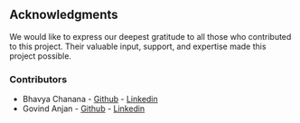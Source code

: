 ## Acknowledgments

We would like to express our deepest gratitude to all those who contributed to this project. Their valuable input, support, and expertise made this project possible.

### Contributors

- Bhavya Chanana - [Github](https://github.com/bhavya-chanana) - [Linkedin](https://www.linkedin.com/in/bhavya-chanana)
- Govind Anjan - [Github](https://github.com/trimax420) - [Linkedin](https://www.linkedin.com/in/anjancs/)
